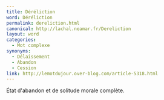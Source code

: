 ```yaml
---
title: Déréliction
word: Déréliction
permalink: dereliction.html
canonical: http://lachal.neamar.fr/Dereliction
layout: word
categories:
  - Mot complexe
synonyms:
  - Délaissement
  - Abandon
  - Cession
link: http://lemotdujour.over-blog.com/article-5318.html
---
```


État d'abandon et de solitude morale complète.

